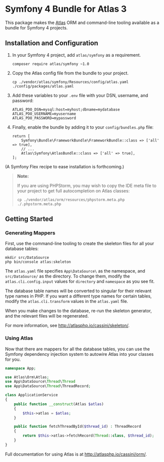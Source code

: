 # Symfony 4 Bundle for Atlas 3

This package makes the [Atlas](http://atlasphp.io) ORM and command-line tooling
available as a bundle for Symfony 4 projects.

## Installation and Configuration

1. In your Symfony 4 project, add `atlas/symfony` as a requirement.

    ```
    composer require atlas/symfony ~1.0
    ```

2. Copy the Atlas config file from the bundle to your project.

    ```
    cp ./vendor/atlas/symfony/Resources/config/atlas.yaml ./config/packages/atlas.yaml
    ```

3. Add these variables to your `.env` file with your DSN, username, and password:

    ```
    ATLAS_PDO_DSN=mysql:host=myhost;dbname=mydatabase
    ATLAS_PDO_USERNAME=myusername
    ATLAS_PDO_PASSWORD=mypassword
    ```

4. Finally, enable the bundle by adding it to your `config/bundles.php` file:

    ```
    return [
        Symfony\Bundle\FrameworkBundle\FrameworkBundle::class => ['all' => true],
        // ...
        Atlas\Symfony\AtlasBundle::class => ['all' => true],
    ];
    ```

(A Symfony Flex recipe to ease installation is forthcoming.)

> **Note:**
>
> If you are using PHPStorm, you may wish to copy the IDE meta file to your
> project to get full autocompletion on Atlas classes:
>
> ```
> cp ./vendor/atlas/orm/resources/phpstorm.meta.php ./.phpstorm.meta.php
> ```

## Getting Started

### Generating Mappers

First, use the command-line tooling to create the skeleton files for all your
database tables:

```
mkdir src/DataSource
php bin/console atlas:skeleton
```

The `atlas.yaml` file specifies `App\DataSource\` as the namespace,
and `src/DataSource/` as the directory. To change them, modify the
`atlas.cli.config.input` values for `directory` and `namespace` as you see fit.

The database table names will be converted to singular for their relevant
type names in PHP. If you want a different type names for certain tables,
modify the `atlas.cli.transform` values in the `atlas.yaml` file.

When you make changes to the database, re-run the skeleton generator, and the
relevant files will be regenerated.

For more information, see <http://atlasphp.io/cassini/skeleton/>.

### Using Atlas

Now that there are mappers for all the database tables, you can use the Symfony
dependency injection system to autowire Atlas into your classes for you.

```php
namespace App;

use Atlas\Orm\Atlas;
use App\DataSource\Thread\Thread
use App\DataSource\Thread\ThreadRecord;

class ApplicationService
{
    public function __construct(Atlas $atlas)
    {
        $this->atlas = $atlas;
    }

    public function fetchThreadById($thread_id) : ThreadRecord
    {
        return $this->atlas->fetchRecord(Thread::class, $thread_id);
    }
}
```

Full documentation for using Atlas is at <http://atlasphp.io/cassini/orm/>.
